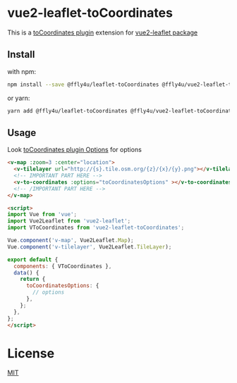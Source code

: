 # vue2-leaflet-toCoordinates
This is a [toCoordinates plugin](https://github.com/ffly4u-open-source/leaflet-toCoordinates) extension for [vue2-leaflet package](https://github.com/KoRiGaN/Vue2Leaflet)

## Install

with npm:
```bash
npm install --save @ffly4u/leaflet-toCoordinates @ffly4u/vue2-leaflet-toCoordinates
```

or yarn:
```bash
yarn add @ffly4u/leaflet-toCoordinates @ffly4u/vue2-leaflet-toCoordinates
```

## Usage

Look [toCoordinates plugin Options](https://github.com/ffly4u-open-source/leaflet-toCoordinates#options) for options

``` html
<v-map :zoom=3 :center="location">
  <v-tilelayer url="http://{s}.tile.osm.org/{z}/{x}/{y}.png"></v-tilelayer>
  <!-- IMPORTANT PART HERE -->
  <v-to-coordinates :options="toCoordinatesOptions" ></v-to-coordinates>
  <!-- /IMPORTANT PART HERE -->
</v-map>

<script>
import Vue from 'vue';
import Vue2Leaflet from 'vue2-leaflet';
import VToCoordinates from 'vue2-leaflet-toCoordinates';

Vue.component('v-map', Vue2Leaflet.Map);
Vue.component('v-tilelayer', Vue2Leaflet.TileLayer);

export default {
  components: { VToCoordinates },
  data() {
    return {
      toCoordinatesOptions: {
        // options
      },
    };
  },
};
</script>
```

# License

[MIT](https://github.com/ffly4u-open-source/vue2-leaflet-toCoordinates/blob/master/LICENSE)
